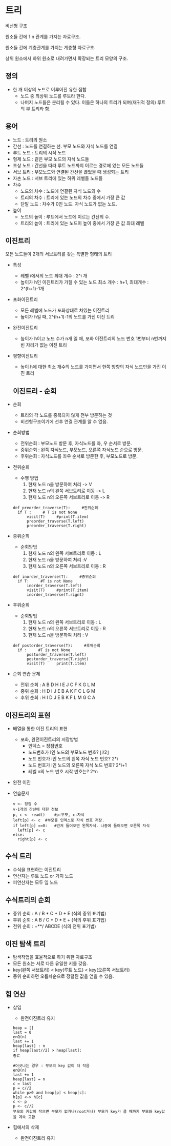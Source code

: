 # 트리

비선형 구조

원소들 간에 1:n 관계를 가지는 자료구조.

원소들 간에 계층관계를 가지는 계층형 자료구조.

상위 원소에서 하위 원소로 내려가면서 확장되는 트리 모양의 구조.



## 정의

- 한 개 이상의 노드로 이루어진 유한 집합
  - 노드 중 최상위 노드를 루트라 한다.
  - 나머지 노드들은 분리될 수 있다. 이들은 하나의 트리가 되며(재귀적 정의) 루트의 부 트리라 함.



## 용어

- 노드 : 트리의 원소
- 간선 : 노드를 연결하는 선. 부모 노드와 자식 노드를 연결
- 루트 노드 : 트리의 시작 노드
- 형제 노드 : 같은 부모 노드의 자식 노드들
- 조상 노드 : 간선을 따라 루트 노드까지 이르는 경로에 있는 모든 노드들
- 서브 트리 : 부모노드와 연결된 간선을 끊었을 때 생성되는 트리
- 자손 노드 : 서브 트리에 있는 하위 레벨들 노드들
- 차수
  - 노드의 차수 : 노드에 연결된 자식 노드의 수
  - 트리의 차수 : 트리에 있는 노드의 차수 중에서 가장 큰 값
  - 단말 노드 : 차수가 0인 노드. 자식 노드가 없는 노드.
- 높이
  - 노드의 높이 : 루트에서 노드에 이르는 간선의 수.
  - 트리의 높이 : 트리에 있는 노드이 높이 중에서 가장 큰 값 최대 레벨



## 이진트리

모든 노드들이 2개의 서브트리를 갖는 특별한 형태의 트리



- 특성
  - 레벨 i에서의 노드 최대 개수 : 2^i 개
  - 높이가 h인 이진트리가 가질 수 있는 노드 최소 개수 : h+1, 최대개수 : 2^(h+1)-1개
- 포화이진트리 
  - 모든 레벨에 노드가 포화상태로 차있는 이진트리
  - 높이가 h일 때,  2^(h+1)-1의 노드를 가진 이진 트리

- 완전이진트리

  - 높이가 h이고 노드 수가 n개 일 때, 포화 이진트리의 노드 번호 1번부터 n번까지 빈 자리가 없는 이진 트리

- 평향이진트리

  - 높이 h에 대한 최소 개수의 노드를 가지면서 한쪽 방향의 자식 노드만을 가진 이진 트리

  

  ## 이진트리 - 순회

- 순회

  - 트리의 각 노드를 중복되지 않게 전부 방문하는 것
  - 비선형구조이기에 선후 연결 관계를 알 수 없음.

- 순회방법

  - 전위순회 : 부모노드 방문 후, 자식노드를 좌, 우 순서로 방문.
  - 중위순회 : 왼쪽 자식노드, 부모노드, 오른쪽 자식노드 순으로 방문.
  - 후위순회 : 자식노드를 좌우 순서로 방문한 후, 부모노드로 방문.

- 전위순회

  - 수행 방법
    1. 현재 노드 n을 방문하여 처리 -> V
    2. 현재 노드 n의 왼쪽 서브트리로 이동 -> L
    3. 현재 노드 n의 오른쪽 서브트리로 이동 -> R

  ```
  def preorder_traverse(T):     #전위순회
  	if T :     # T is not None
  		visit(T)     #print(T.item)
  		preorder_traverse(T.left)
  		preorder_traverse(T.right)
  ```

- 중위순회

  - 순회방법
    1. 현재 노드 n의 왼쪽 서브트리로 이동 : L
    2. 현재 노드 n을 방문하여 처리 :V
    3. 현재 노드 n의 오른쪽 서브트리로 이동 : R

  ```
  def inorder_traverse(T):     #중위순회
  	if T:     #T is not None
  		inorder_traverse(T.left)
  		visit(T)     #print(T.item)
  		inorder_traverse(T.rignt)
  ```

- 후위순회

  - 순회방법
    1. 현재 노드 n의 왼쪽 서브트리로 이동 : L
    2. 현재 노드 n의 오른쪽 서브트리로 이동 : R
    3. 현재 노드 n을 방문하여 처리 : V

  ```
  def postorder_traverse(T):     #후위순회
  	if :     #T is not None
  		postorder_traverse(T.left)
  		postorder_traverse(T.right)
  		visit(T)     print(T.item)
  ```

- 순회 연습 문제

  - 전위 순회 : A B D H I E J C F K G L M
  - 중위 순회 : H D I J E B A K F C L G M
  - 후위 순회 : H I D J E B K F L M G C A

  

## 이진트리의 표현

- 배열을 통한 이진 트리의 표현
  - 포화, 완전이진트리의 저장방법
    - 인덱스 = 정점번호
    - 노드번호가 I인 노드의 부모노드 번호?     ⌊i/2⌋
    - 노드 번호가 i인 노드의 왼쪽 자식 노드 번호?      2*i
    - 노드 번호가 i인 노드의 오른쪽 자식 노드 번호?     2*i+1
    - 레벨 n의 노드 번호 시작 번호는?     2^n    
- 완전 이진

- 연습문제

  ```
  v <- 정점 수
  v-1개의 간선에 대한 정보
  p, c <- read()    #p:부모, c:자식
  left[p] <- c  #부모를 인덱스로 자식 번호 저장. 
  if left[p] ==0:   #먼저 들어오면 왼쪽자식. 나중에 들어오면 오른쪽 자식
  	left[p] <- c
  else:
  	right[p] <- c
  ```

  

## 수식 트리

- 수식을 표현하는 이진트리
- 연산자는 루트 노드 or 가지 노드
- 피연산자는 모두 잎 노드



## 수식트리의 순회

- 중위 순회 : A / B * C * D + E (식의 중위 표기법)
- 후위 순회 : A B / C * D * E + (식의 후위 표기법)
- 전위 순회 : +**/ ABCDE (식의 전위 표기법)



## 이진 탐색 트리

- 탐색작업을 효율적으로 하기 위한 자료구조
- 모든 원소는 서로 다른 유일한 키를 갖음.
- key(왼쪽 서브트리) < key(루트 노드) < key(오른쪽 서브트리)
- 중위 순회하면 오름차순으로 정렬된 값을 얻을 수 있음.



## 힙 연산

- 삽입

  - 완전이진트리 유지

  ````
  heap = []
  last = 0
  enQ(n)
  last += 1
  heap[last] : n
  if heap[last//2] > heap[last]:
  종료
  ````

  ```
  #어긋나는 경우 : 부모의 key 값이 더 작음
  enQ(n)
  last += 1
  heap[last] = n  
  c = last
  p = c//2
  while p>0 and heap[p] < heap[c]:
  h[p] <-> h[c]
  c <- p
  p <- c//2
  부모의 키값이 작으면 부모가 없거나(root거나) 부모가 key가 클 때까지 부모와 key값을 계속 교환
  ```

- 힙에서의 삭제

  - 완전이진트리 유지